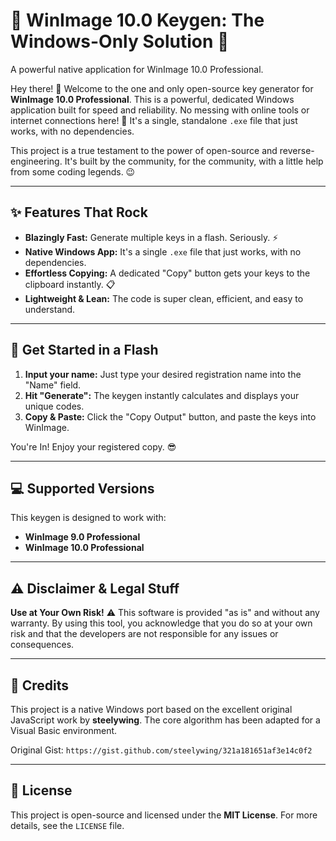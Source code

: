 # 🔑 WinImage 10.0 Keygen: The Windows-Only Solution 🔑
A powerful native application for WinImage 10.0 Professional.

Hey there! 👋 Welcome to the one and only open-source key generator for **WinImage 10.0 Professional**. This is a powerful, dedicated Windows application built for speed and reliability. No messing with online tools or internet connections here! 🚀 It's a single, standalone `.exe` file that just works, with no dependencies.

This project is a true testament to the power of open-source and reverse-engineering. It's built by the community, for the community, with a little help from some coding legends. 😉

---
## ✨ Features That Rock

- **Blazingly Fast:** Generate multiple keys in a flash. Seriously. ⚡
- **Native Windows App:** It's a single `.exe` file that just works, with no dependencies.
- **Effortless Copying:** A dedicated "Copy" button gets your keys to the clipboard instantly. 📋
- **Lightweight & Lean:** The code is super clean, efficient, and easy to understand.

---
## 🚀 Get Started in a Flash

1.  **Input your name:** Just type your desired registration name into the "Name" field.
2.  **Hit "Generate":** The keygen instantly calculates and displays your unique codes.
3.  **Copy & Paste:** Click the "Copy Output" button, and paste the keys into WinImage.

You're In! Enjoy your registered copy. 😎

---
## 💻 Supported Versions

This keygen is designed to work with:

-   **WinImage 9.0 Professional**
-   **WinImage 10.0 Professional**

---
## ⚠️ Disclaimer & Legal Stuff

**Use at Your Own Risk!** ⚠️ This software is provided "as is" and without any warranty. By using this tool, you acknowledge that you do so at your own risk and that the developers are not responsible for any issues or consequences.

---
## 🙏 Credits

This project is a native Windows port based on the excellent original JavaScript work by **steelywing**. The core algorithm has been adapted for a Visual Basic environment.

Original Gist: `https://gist.github.com/steelywing/321a181651af3e14c0f2`

---
## 📜 License

This project is open-source and licensed under the **MIT License**. For more details, see the `LICENSE` file.
